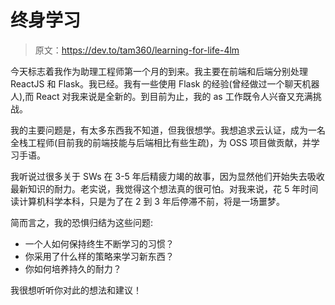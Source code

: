# 终身学习

> 原文：<https://dev.to/tam360/learning-for-life-4lm>

今天标志着我作为助理工程师第一个月的到来。我主要在前端和后端分别处理 ReactJS 和 Flask。我已经。我有一些使用 Flask 的经验(曾经做过一个聊天机器人),而 React 对我来说是全新的。到目前为止，我的 as 工作既令人兴奋又充满挑战。

我的主要问题是，有太多东西我不知道，但我很想学。我想追求云认证，成为一名全栈工程师(目前我的前端技能与后端相比有些生疏)，为 OSS 项目做贡献，并学习手语。

我听说过很多关于 SWs 在 3-5 年后精疲力竭的故事，因为显然他们开始失去吸收最新知识的耐力。老实说，我觉得这个想法真的很可怕。对我来说，花 5 年时间读计算机科学本科，只是为了在 2 到 3 年后停滞不前，将是一场噩梦。

简而言之，我的恐惧归结为这些问题:

*   一个人如何保持终生不断学习的习惯？
*   你采用了什么样的策略来学习新东西？
*   你如何培养持久的耐力？

我很想听听你对此的想法和建议！
